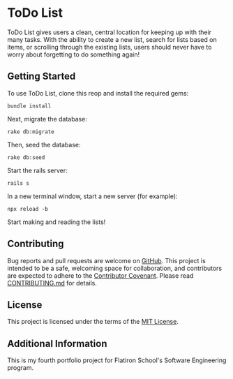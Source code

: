 # ToDo List

ToDo List gives users a clean, central location for keeping up with their many tasks. With the ability to create a new list, search for lists based on items, or scrolling through the existing lists, users should never have to worry about forgetting to do something again!

## Getting Started
To use ToDo List, clone this reop and install the required gems:
```
bundle install
```
Next, migrate the database:
```
rake db:migrate
```
Then, seed the database:
```
rake db:seed
```
Start the rails server:
```
rails s
```
In a new terminal window, start a new server (for example):
```
npx reload -b
```
Start making and reading the lists!

## Contributing
Bug reports and pull requests are welcome on [GitHub](https://github.com/Brycew30/todo-list). This project is intended to be a safe, welcoming space for collaboration, and contributors are expected to adhere to the [Contributor Covenant](https://www.contributor-covenant.org/). Please read [CONTRIBUTING.md](https://github.com/Brycew30/todo-list/blob/main/CONTRIBUTING.md) for details.

## License
This project is licensed under the terms of the [MIT License](https://opensource.org/licenses/MIT).

## Additional Information
This is my fourth portfolio project for Flatiron School's Software Engineering program.
